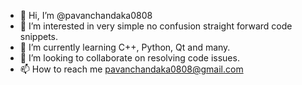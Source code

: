 - 👋 Hi, I’m @pavanchandaka0808
- 👀 I’m interested in very simple no confusion straight forward code snippets.
- 🌱 I’m currently learning C++, Python, Qt and many.
- 💞️ I’m looking to collaborate on resolving code issues.
- 📫 How to reach me pavanchandaka0808@gmail.com

<!---
pavanchandaka0808/pavanchandaka0808 is a ✨ special ✨ repository because its `README.md` (this file) appears on your GitHub profile.
You can click the Preview link to take a look at your changes.
--->
